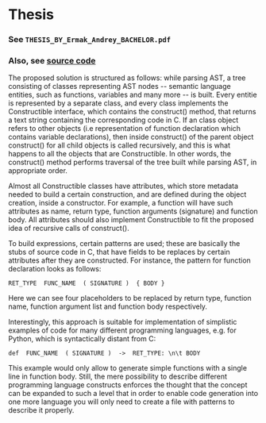 # Thesis
### See `THESIS_BY_Ermak_Andrey_BACHELOR.pdf`
### Also, see [source code](https://github.com/andrew-it/Thesis-source-code)

The proposed solution is structured as follows: while parsing AST, a tree consisting of classes representing AST nodes -- semantic language entities, such as functions, variables and many more -- is built.
Every entitie is represented by a separate class, and every class implements the Constructible interface, which contains the construct() method, that returns a text string containing the corresponding code in C. If an class object refers to other objects (i.e representation of function declaration which contains variable declarations), then inside construct() of the parent object construct() for all child objects is called recursively, and this is what happens to all the objects that are Constructible. In other words, the construct() method performs traversal of the tree built while parsing AST, in appropriate order.

Almost all Constructible classes have attributes, which store metadata needed to build a certain construction, and are defined during the object creation, inside a constructor. For example, a function will have such attributes as name, return type, function arguments (signature) and function body. All attributes should also implement Constructible to fit the proposed idea of recursive calls of construct().

To build expressions, certain patterns are used; these are basically the stubs of source code in C, that have fields to be replaces by certain attributes after they are constructed. For instance, the pattern for function declaration looks as follows: 
```
RET_TYPE  FUNC_NAME  ( SIGNATURE )  { BODY }
```

Here we can see four placeholders to be replaced by return type, function name, function argument list and function body respectively.

Interestingly, this approach is suitable for implementation of simplistic examples of code for many different programming languages, e.g. for Python, which is syntactically distant from C: 
```
def  FUNC_NAME  ( SIGNATURE )  ->  RET_TYPE: \n\t BODY
```

This example would only allow to generate simple functions with a single line in function body. Still, the mere possibility to describe different programming language constructs enforces the thought that the concept can be expanded to such a level that in order to enable code generation into one more language you will only need to create a file with patterns to describe it properly.

